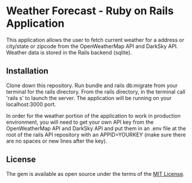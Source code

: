 # Weather Forecast - Ruby on Rails Application

This application allows the user to fetch current weather for a address or city/state or zipcode from the OpenWeatherMap API and DarkSky API. Weather data is stored in the Rails backend (sqlite). 

## Installation

Clone down this repository. Run bundle and rails db:migrate from your terminal for the rails directory. From the rails directory, in the terminal call 'rails s' to launch the server. The application will be running on your localhost:3000 port.

In order for the weather portion of the application to work in production environment, you will need to get your own API key from the OpenWeatherMap API and DarkSky API and put them in an .env file at the root of the rails API repository with an APPID=YOURKEY (make sure there are no spaces or new lines after the key).

## License

The gem is available as open source under the terms of the [MIT License](https://opensource.org/licenses/MIT).

